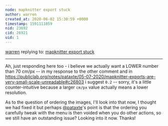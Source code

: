 ```yaml
---
node: mapknitter export stuck
author: warren
created_at: 2020-06-02 15:30:59 +0000
timestamp: 1591111859
nid: 23692
cid: 26921
uid: 1
---
```




[warren](../profile/warren) replying to: [mapknitter export stuck](../notes/pataxte/05-24-2020/mapknitter-export-stuck)

----
Ah, just responding here too - i believe we actually want a LOWER number than 70 cm/px -- in my response to the other comment and in https://publiclab.org/notes/pataxte/05-07-2020/mapknitter-exports-are-very-small-scale-unreadable#c26803 i suggest `0.2` -- sorry, it's a little counter-intuitive because a larger `cm/px` value actually means a lower resolution. 

As to the question of ordering the images, I'll look into that now, I thought we had fixed it but perhaps [@pataxte](/profile/pataxte)'s point is that the ordering you carefully tweak with the menu is then voided when you do other actions, so we still have an outstanding issue? Looking into it now. Thanks!